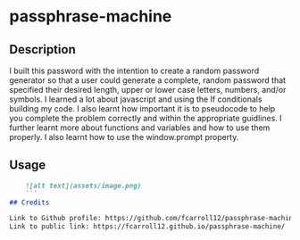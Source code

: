 # passphrase-machine

## Description


I built this password with the intention to create a random password generator so that a user could generate a complete, random password that specified their desired length, upper or lower case letters, numbers, and/or symbols. I learned a lot about javascript and using the If conditionals building my code. I also learnt how important it is to pseudocode to help you complete the problem correctly and within the appropriate guidlines. I further learnt more about functions and variables and how to use them properly. I also learnt how to use the window.prompt property.  

## Usage


```md
    ![alt text](assets/image.png)
    ```
## Credits

Link to Github profile: https://github.com/fcarroll12/passphrase-machine
Link to public link: https://fcarroll12.github.io/passphrase-machine/
